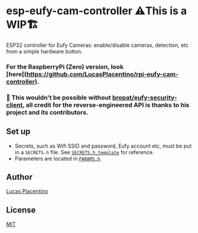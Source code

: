 # esp-eufy-cam-controller ⚠️This is a WIP🏗️
ESP32 controller for Eufy Cameras: enable/disable cameras, detection, etc from a simple hardware button.

### For the RaspberryPi (Zero) version, look [here[(https://github.com/LucasPlacentino/rpi-eufy-cam-controller).

### 💖 This wouldn't be possible without [bropat/eufy-security-client](https://github.com/bropat/eufy-security-client/), all credit for the reverse-engineered API is thanks to his project and its contributors.

## Set up
- Secrets, such as Wifi SSID and password, Eufy account etc, must be put in a `SECRETS.h` file. See [`SECRETS.h_template`](/SECRETS.h_template) for reference.
- Parameters are located in [`PARAMS.h`](/PARAMS.h).

## Author
[Lucas Placentino](https://github.com/LucasPlacentino)

## License
[MIT](/LICENSE)
